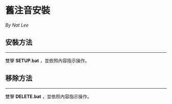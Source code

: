 # 舊注音安裝 

*By Nat Lee*



## 安裝方法
------

  雙擊 **SETUP.bat** ，並依照內容指示操作。

## 移除方法
------

  雙擊 **DELETE.bat** ，並依照內容指示操作。
